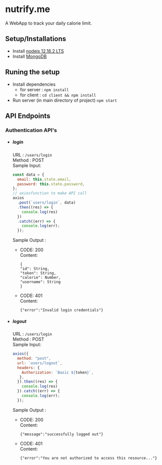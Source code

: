 # nutrify.me
A WebApp to track your daily calorie limit.

## Setup/Installations
*  Install [nodejs 12.18.2 LTS](https://nodejs.org/en/)
*  Install [MongoDB](https://www.mongodb.com/try/download/community)

## Runing the setup
* Install dependencies 
  * for server : ``npm install``
  * for client : ``cd client && npm install``
 * Run server (in main directory of project) ``npm start``
 
 ## API Endpoints
 ### Authentication API's
 * ##### login  
    URL : ``/users/login``  
    Method : POST  
    Sample Input:   
    ```javascript 
    const data = {
      email: this.state.email,
      password: this.state.password,
    };
    // axiosfunction to make API call
    axios
      .post(`users/login`, data)
      .then((res) => {
        console.log(res)
      })
      .catch((err) => {
        console.log(err);
      });
      ```  
    Sample Output :   
    * CODE: 200  
      Content: 
      ```
      {
      "id": String,
      "token": String,
      "calorie": Number,
      "username": String
      }
      ```
    * CODE: 401  
      Content: 
      ```
      {"error":"Invalid login credentials"}
      ```
 
 * ##### logout  
    URL : ``/users/login``  
    Method : POST  
    Sample Input:   
    ```javascript 
    axios({
      method: "post",
      url: `users/logout`,
      headers: {
        Authorization: `Basic ${token}`,
       },
      }).then((res) => {
        console.log(res)
      }).catch((err) => {
        console.log(err);
      });
      ```  
    Sample Output :   
    * CODE: 200  
      Content: 
      ```
      {"message":"successfully logged out"}
      ```
    * CODE: 401  
      Content: 
      ```
      {"error":"You are not authorized to access this resource..."}
      ```
